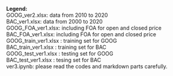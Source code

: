 
**Legend:**<br />
GOOG_ver2.xlsx: data from 2010 to 2020<br />
BAC_ver1.xlsx: data from 2000 to 2020<br />
GOOG_FOA_ver1.xlsx: including FOA for open and closed price<br />
BAC_FOA_ver1.xlsx: including FOA for open and closed price<br />
GOOG_train_ver1.xlsx : training set for GOOG<br />
BAC_train_ver1.xlsx : training set for BAC<br />
GOOG_test_ver1.xlsx : testing set for GOOG<br />
BAC_test_ver1.xlsx : tesing set for BAC<br />
ver3.ipynb: please read the codes and markdown parts carefully.


